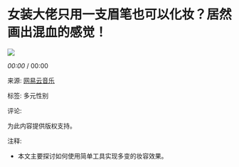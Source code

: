 # 女装大佬只用一支眉笔也可以化妆？居然画出混血的感觉！

![](http://s4.music.126.net/style/web2/img/default/default_album.jpg)

_00:00_ / 00:00

来源: [网易云音乐](https://music.163.com)

标签: 多元性别

评论: 

为此内容提供版权支持。

注释: 

- 本文主要探讨如何使用简单工具实现多变的妆容效果。